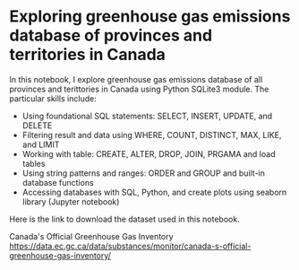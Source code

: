 # Exploring greenhouse gas emissions database of provinces and territories in Canada

In this notebook, I explore greenhouse gas emissions database of all provinces and terittories in Canada using Python SQLite3 module. The particular skills include: 

- Using foundational SQL statements: SELECT, INSERT, UPDATE, and DELETE 
- Filtering result and data using WHERE, COUNT, DISTINCT, MAX, LIKE, and LIMIT 
- Working with table: CREATE, ALTER, DROP, JOIN, PRGAMA and load tables 
- Using string patterns and ranges: ORDER and GROUP and built-in database functions 
- Accessing databases with SQL, Python, and create plots using seaborn library (Jupyter notebook)

Here is the link to download the dataset used in this notebook.

Canada's Official Greenhouse Gas Inventory
https://data.ec.gc.ca/data/substances/monitor/canada-s-official-greenhouse-gas-inventory/

